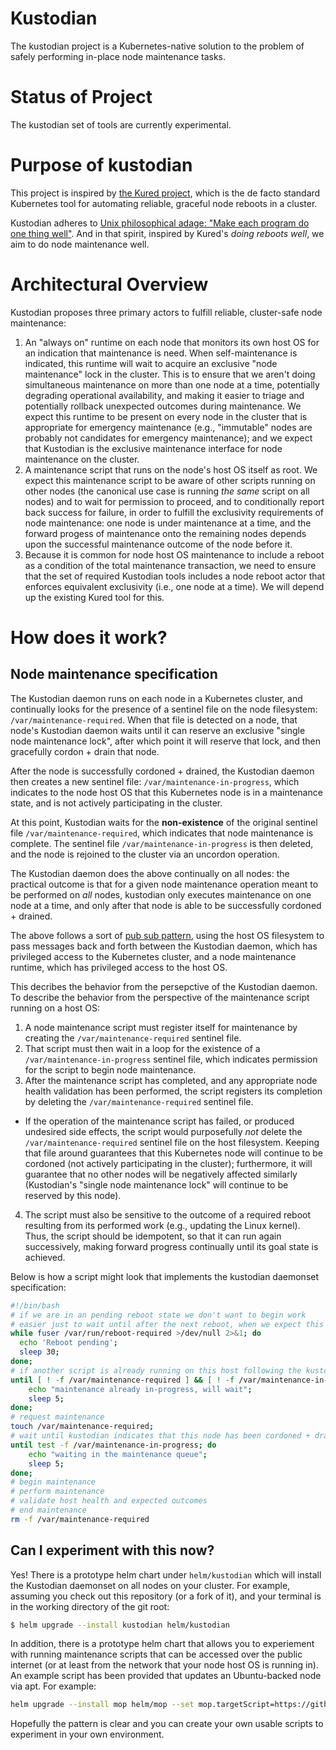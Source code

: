 # Kustodian

The kustodian project is a Kubernetes-native solution to the problem of safely performing in-place node maintenance tasks.

# Status of Project

The kustodian set of tools are currently experimental.

# Purpose of kustodian

This project is inspired by [the Kured project](https://github.com/kubereboot/kured), which is the de facto standard Kubernetes tool for automating reliable, graceful node reboots in a cluster.

Kustodian adheres to [Unix philosophical adage: "Make each program do one thing well"](https://en.wikipedia.org/wiki/Unix_philosophy). And in that spirit, inspired by Kured's _doing reboots well_, we aim to do node maintenance well.

# Architectural Overview

Kustodian proposes three primary actors to fulfill reliable, cluster-safe node maintenance:

1. An "always on" runtime on each node that monitors its own host OS for an indication that maintenance is need. When self-maintenance is indicated, this runtime will wait to acquire an exclusive "node maintenance" lock in the cluster. This is to ensure that we aren't doing simultaneous maintenance on more than one node at a time, potentially degrading operational availability, and making it easier to triage and potentially rollback unexpected outcomes during maintenance. We expect this runtime to be present on every node in the cluster that is appropriate for emergency maintenance (e.g., "immutable" nodes are probably not candidates for emergency maintenance); and we expect that Kustodian is the exclusive maintenance interface for node maintenance on the cluster.
2. A maintenance script that runs on the node's host OS itself as root. We expect this maintenance script to be aware of other scripts running on other nodes (the canonical use case is running _the same_ script on all nodes) and to wait for permission to proceed, and to conditionally report back success for failure, in order to fulfill the exclusivity requirements of node maintenance: one node is under maintenance at a time, and the forward progess of maintenance onto the remaining nodes depends upon the successful maintenance outcome of the node before it.
3. Because it is common for node host OS maintenance to include a reboot as a condition of the total maintenance transaction, we need to ensure that the set of required Kustodian tools includes a node reboot actor that enforces equivalent exclusivity (i.e., one node at a time). We will depend up the existing Kured tool for this.

# How does it work?

## Node maintenance specification

The Kustodian daemon runs on each node in a Kubernetes cluster, and continually looks for the presence of a sentinel file on the node filesystem: `/var/maintenance-required`. When that file is detected on a node, that node's Kustodian daemon waits until it can reserve an exclusive "single node maintenance lock", after which point it will reserve that lock, and then gracefully cordon + drain that node.

After the node is successfully cordoned + drained, the Kustodian daemon then creates a new sentinel file: `/var/maintenance-in-progress`, which indicates to the node host OS that this Kubernetes node is in a maintenance state, and is not actively participating in the cluster.

At this point, Kustodian waits for the **non-existence** of the original sentinel file `/var/maintenance-required`, which indicates that node maintenance is complete. The sentinel file `/var/maintenance-in-progress` is then deleted, and the node is rejoined to the cluster via an uncordon operation.

The Kustodian daemon does the above continually on all nodes: the practical outcome is that for a given node maintenance operation meant to be performed on *all* nodes, kustodian only executes maintenance on one node at a time, and only after that node is able to be successfully cordoned + drained.

The above follows a sort of [pub sub pattern](https://en.wikipedia.org/wiki/Publish–subscribe_pattern), using the host OS filesystem to pass messages back and forth between the Kustodian daemon, which has privileged access to the Kubernetes cluster, and a node maintenance runtime, which has privileged access to the host OS.

This decribes the behavior from the persepctive of the Kustodian daemon. To describe the behavior from the perspective of the maintenance script running on a host OS:

1. A node maintenance script must register itself for maintenance by creating the `/var/maintenance-required` sentinel file.
2. That script must then wait in a loop for the existence of a `/var/maintenance-in-progress` sentinel file, which indicates permission for the script to begin node maintenance.
3. After the maintenance script has completed, and any appropriate node health validation has been performed, the script registers its completion by deleting the `/var/maintenance-required` sentinel file.
  - If the operation of the maintenance script has failed, or produced undesired side effects, the script would purposefully *not* delete the `/var/maintenance-required` sentinel file on the host filesystem. Keeping that file around guarantees that this Kubernetes node will continue to be cordoned (not actively participating in the cluster); furthermore, it will guarantee that no other nodes will be negatively affected similarly (Kustodian's "single node maintenance lock" will continue to be reserved by this node).
4. The script must also be sensitive to the outcome of a required reboot resulting from its performed work (e.g., updating the Linux kernel). Thus, the script should be idempotent, so that it can run again successively, making forward progress continually until its goal state is achieved.

Below is how a script might look that implements the kustodian daemonset specification:

```bash
#!/bin/bash
# if we are in an pending reboot state we don't want to begin work
# easier just to wait until after the next reboot, when we expect this script will be run again
while fuser /var/run/reboot-required >/dev/null 2>&1; do
  echo 'Reboot pending';
  sleep 30;
done;
# if another script is already running on this host following the kustodian pattern, then wait
until [ ! -f /var/maintenance-required ] && [ ! -f /var/maintenance-in-progress ]; do
    echo "maintenance already in-progress, will wait";
    sleep 5;
done;
# request maintenance
touch /var/maintenance-required;
# wait until kustodian indicates that this node has been cordoned + drained, and exclusive maintenance reserved
until test -f /var/maintenance-in-progress; do
    echo "waiting in the maintenance queue";
    sleep 5;
done;
# begin maintenance
# perform maintenance
# validate host health and expected outcomes
# end maintenance
rm -f /var/maintenance-required
```

## Can I experiment with this now?

Yes! There is a prototype helm chart under `helm/kustodian` which will install the Kustodian daemonset on all nodes on your cluster. For example, assuming you check out this repository (or a fork of it), and your terminal is in the working directory of the git root:

```sh
$ helm upgrade --install kustodian helm/kustodian
```

In addition, there is a prototype helm chart that allows you to experiement with running maintenance scripts that can be accessed over the public internet (or at least from the network that your node host OS is running in). An example script has been provided that updates an Ubuntu-backed node via apt. For example:

```sh
helm upgrade --install mop helm/mop --set mop.targetScript=https://github.com/jackfrancis/kustodian/raw/main/examples/apt-get-upgrade.sh --set mop.name=upgrade-ubuntu
```

Hopefully the pattern is clear and you can create your own usable scripts to experiment in your own environment.

